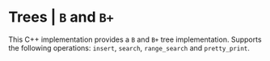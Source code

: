 # **Trees | `B` and `B+`**

This C++ implementation provides a `B` and `B+` tree implementation. Supports the following operations: `insert`, `search`, `range_search` and `pretty_print`.
